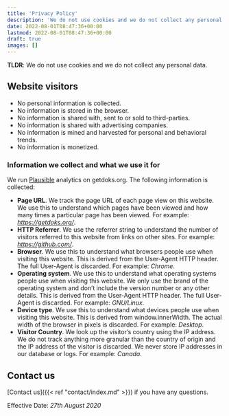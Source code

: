 ```yaml
---
title: 'Privacy Policy'
description: 'We do not use cookies and we do not collect any personal data.'
date: 2022-08-01T08:47:36+00:00
lastmod: 2022-08-01T08:47:36+00:00
draft: true
images: []
---
```


**TLDR**: We do not use cookies and we do not collect any personal data.

## Website visitors

- No personal information is collected.
- No information is stored in the browser.
- No information is shared with, sent to or sold to third-parties.
- No information is shared with advertising companies.
- No information is mined and harvested for personal and behavioral trends.
- No information is monetized.

### Information we collect and what we use it for

We run [Plausible](https://plausible.io/) analytics on getdoks.org. The
following information is collected:

- **Page URL**. We track the page URL of each page view on this website. We use
  this to understand which pages have been viewed and how many times a
  particular page has been viewed. For example: _https://getdoks.org/_.
- **HTTP Referrer**. We use the referrer string to understand the number of
  visitors referred to this website from links on other sites. For example:
  _https://github.com/_.
- **Browser**. We use this to understand what browsers people use when visiting
  this website. This is derived from the User-Agent HTTP header. The full
  User-Agent is discarded. For example: _Chrome_.
- **Operating system**. We use this to understand what operating systems people
  use when visiting this website. We only use the brand of the operating system
  and don’t include the version number or any other details. This is derived
  from the User-Agent HTTP header. The full User-Agent is discarded. For
  example: _GNU/Linux_.
- **Device type**. We use this to understand what devices people use when
  visiting this website. This is derived from window.innerWidth. The actual
  width of the browser in pixels is discarded. For example: _Desktop_.
- **Visitor Country**. We look up the visitor’s country using the IP address. We
  do not track anything more granular than the country of origin and the IP
  address of the visitor is discarded. We never store IP addresses in our
  database or logs. For example: _Canada_.

## Contact us

[Contact us]({{< ref "contact/index.md" >}}) if you have any questions.

Effective Date: _27th August 2020_
